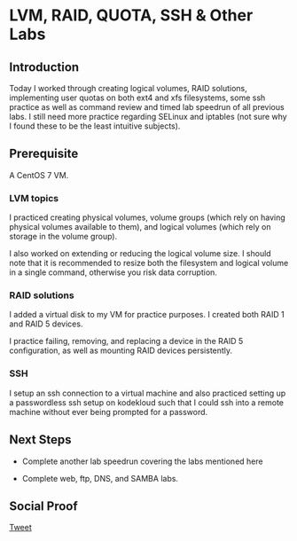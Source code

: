 
# LVM, RAID, QUOTA, SSH & Other Labs

## Introduction

Today I worked through creating logical volumes, RAID solutions, implementing user quotas on both ext4 and xfs filesystems, some ssh practice as well as command review and timed lab speedrun of all previous labs. I still need more practice regarding SELinux and iptables (not sure why I found these to be the least intuitive subjects).

## Prerequisite

A CentOS 7 VM. 

### LVM topics

I practiced creating physical volumes, volume groups (which rely on having physical volumes available to them), and logical volumes (which rely on storage in the volume group). 

I also worked on extending or reducing the logical volume size. I should note that it is recommended to resize both the filesystem and logical volume in a single command, otherwise you risk data corruption. 

### RAID solutions

I added a virtual disk to my VM for practice purposes. I created both RAID 1 and RAID 5 devices.

I practice failing, removing, and replacing a device in the RAID 5 configuration, as well as mounting RAID devices persistently. 

### SSH

I setup an ssh connection to a virtual machine and also practiced setting up a passwordless ssh setup on kodekloud such that I could ssh into a remote machine without ever being prompted for a password.

## Next Steps

- Complete another lab speedrun covering the labs mentioned here

- Complete web, ftp, DNS, and SAMBA labs. 

## Social Proof

[Tweet](https://twitter.com/lrnallday/status/1321796857346068480)
